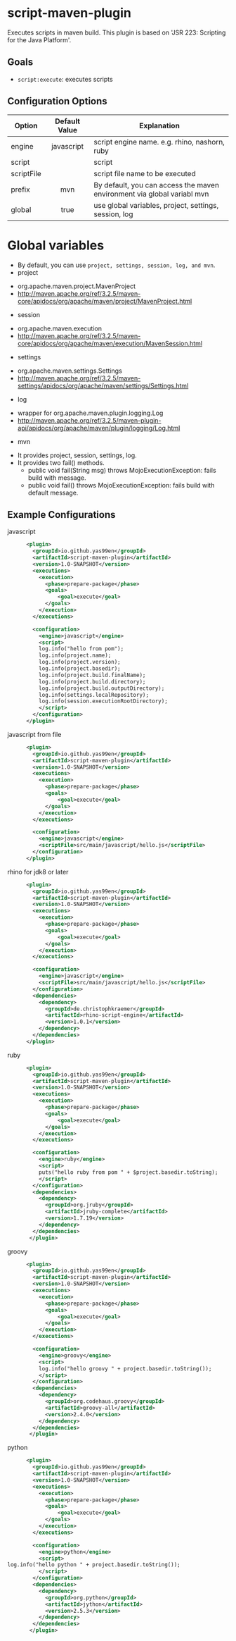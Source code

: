 # script-maven-plugin

Executes scripts in maven build.
This plugin is based on 'JSR 223: Scripting for the Java Platform'.


## Goals

* `script:execute`: executes scripts

## Configuration Options

| Option | Default Value | Explanation  |
| ------ |:------------: | ------------ |
| engine |javascript|script engine name. e.g. rhino, nashorn, ruby|
| script ||script|
| scriptFile ||script file name to be executed|
| prefix |mvn|By default, you can access the maven environment via global variabl mvn|
| global | true | use global variables, project, settings, session, log|

# Global variables

* By default, you can use `project, settings, session, log, and mvn`.
* project
 - org.apache.maven.project.MavenProject
 - http://maven.apache.org/ref/3.2.5/maven-core/apidocs/org/apache/maven/project/MavenProject.html
* session
 - org.apache.maven.execution
 - http://maven.apache.org/ref/3.2.5/maven-core/apidocs/org/apache/maven/execution/MavenSession.html
* settings
 - org.apache.maven.settings.Settings
 - http://maven.apache.org/ref/3.2.5/maven-settings/apidocs/org/apache/maven/settings/Settings.html
* log
 - wrapper for org.apache.maven.plugin.logging.Log
 - http://maven.apache.org/ref/3.2.5/maven-plugin-api/apidocs/org/apache/maven/plugin/logging/Log.html
* mvn
 - It provides project, session, settings, log.
 - It provides two fail() methods.
     - public void fail(String msg) throws MojoExecutionException: fails build with message.
     - public void fail() throws MojoExecutionException: fails build with default message.


## Example Configurations

javascript

```xml
      <plugin>
        <groupId>io.github.yas99en</groupId>
        <artifactId>script-maven-plugin</artifactId>
        <version>1.0-SNAPSHOT</version>
        <executions>
          <execution>
            <phase>prepare-package</phase>
            <goals>
                <goal>execute</goal>
            </goals>
          </execution>
        </executions>

        <configuration>
          <engine>javascript</engine>
          <script>
          log.info("hello from pom");
          log.info(project.name);
          log.info(project.version);
          log.info(project.basedir);
          log.info(project.build.finalName);
          log.info(project.build.directory);
          log.info(project.build.outputDirectory);
          log.info(settings.localRepository);
          log.info(session.executionRootDirectory);
          </script>
        </configuration>
      </plugin>
```

javascript from file

```xml
      <plugin>
        <groupId>io.github.yas99en</groupId>
        <artifactId>script-maven-plugin</artifactId>
        <version>1.0-SNAPSHOT</version>
        <executions>
          <execution>
            <phase>prepare-package</phase>
            <goals>
                <goal>execute</goal>
            </goals>
          </execution>
        </executions>

        <configuration>
          <engine>javascript</engine>
          <scriptFile>src/main/javascript/hello.js</scriptFile>
        </configuration>
      </plugin>
```

rhino for jdk8 or later

```xml
      <plugin>
        <groupId>io.github.yas99en</groupId>
        <artifactId>script-maven-plugin</artifactId>
        <version>1.0-SNAPSHOT</version>
        <executions>
          <execution>
            <phase>prepare-package</phase>
            <goals>
                <goal>execute</goal>
            </goals>
          </execution>
        </executions>

        <configuration>
          <engine>javascript</engine>
          <scriptFile>src/main/javascript/hello.js</scriptFile>
        </configuration>
        <dependencies>
          <dependency>
            <groupId>de.christophkraemer</groupId>
            <artifactId>rhino-script-engine</artifactId>
            <version>1.0.1</version>
          </dependency>
        </dependencies>
      </plugin>
```


ruby

```xml
      <plugin>
        <groupId>io.github.yas99en</groupId>
        <artifactId>script-maven-plugin</artifactId>
        <version>1.0-SNAPSHOT</version>
        <executions>
          <execution>
            <phase>prepare-package</phase>
            <goals>
                <goal>execute</goal>
            </goals>
          </execution>
        </executions>

        <configuration>
          <engine>ruby</engine>
          <script>
          puts("hello ruby from pom " + $project.basedir.toString);
          </script>
        </configuration>
        <dependencies>
          <dependency>
            <groupId>org.jruby</groupId>
            <artifactId>jruby-complete</artifactId>
            <version>1.7.19</version>
          </dependency>
        </dependencies>
       </plugin>
```

groovy

```xml
      <plugin>
        <groupId>io.github.yas99en</groupId>
        <artifactId>script-maven-plugin</artifactId>
        <version>1.0-SNAPSHOT</version>
        <executions>
          <execution>
            <phase>prepare-package</phase>
            <goals>
                <goal>execute</goal>
            </goals>
          </execution>
        </executions>

        <configuration>
          <engine>groovy</engine>
          <script>
          log.info("hello groovy " + project.basedir.toString());
          </script>
        </configuration>
        <dependencies>
          <dependency>
            <groupId>org.codehaus.groovy</groupId>
            <artifactId>groovy-all</artifactId>
            <version>2.4.0</version>
          </dependency>
        </dependencies>
       </plugin>
```
python

```xml
      <plugin>
        <groupId>io.github.yas99en</groupId>
        <artifactId>script-maven-plugin</artifactId>
        <version>1.0-SNAPSHOT</version>
        <executions>
          <execution>
            <phase>prepare-package</phase>
            <goals>
                <goal>execute</goal>
            </goals>
          </execution>
        </executions>

        <configuration>
          <engine>python</engine>
          <script>
log.info("hello python " + project.basedir.toString());
          </script>
        </configuration>
        <dependencies>
          <dependency>
            <groupId>org.python</groupId>
            <artifactId>jython</artifactId>
            <version>2.5.3</version>
          </dependency>
        </dependencies>
       </plugin>
```
 
